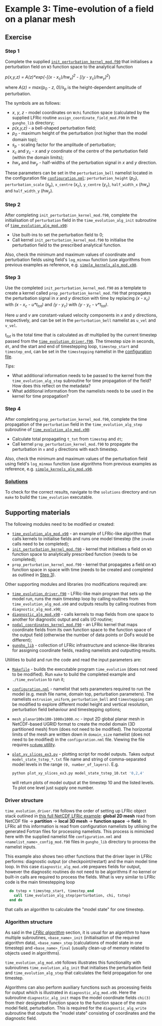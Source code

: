 # Example 3: Time-evolution of a field on a planar mesh

## Exercise

### Step 1

Complete the supplied [`init_perturbation_kernel_mod.f90`](
init_perturbation_kernel_mod.f90) that initialises
a perturbation field on `W3` function space to the analytical function

*p(x,y,z) = A(z)\*exp\{-\[(x - x<sub>c</sub>)/hw<sub>x</sub>\]<sup>2</sup>
\- \[(y - y<sub>c</sub>)/hw<sub>y</sub>\]<sup>2</sup>*\}

where *A(z) = max(p<sub>0</sub> - z, 0)/s<sub>p</sub>* is the
height-dependent amplitude of perturbation.

The symbols are as follows:

* *x*, *y*, *z* - model coordinates on `Wchi` function space
 (calculated by the supplied LFRic routine `assign_coordinate_field_mod.F90`
 in the `gungho_lib` directory;
* *p(x,y,z)* - a bell-shaped perturbation field;
* *p<sub>0</sub>* - maximum height of the perturbation (not higher than
  the model domain top);
* *s<sub>p</sub>* - scaling factor for the amplitude of perturbation;
* *x<sub>c</sub>* and *y<sub>c</sub>* - *x* and *y* coordinate of
  the centre of the perturbation field (within the domain limits);
* *hw<sub>x</sub>* and *hw<sub>y</sub>* - half-widths of the
  perturbation signal in *x* and *y* direction.

These parameters can be set in the `perturbation_bell` namelist located
in the configuration file [`configuration.nml`](configuration.nml):
`perturbation_height` (*p<sub>0</sub>*), `perturbation_scale`
(*s<sub>p</sub>*), `x_centre` (*x<sub>c</sub>*), `y_centre`
(*y<sub>c</sub>*), `half_width_x` (*hw<sub>x</sub>*) and
`half_width_y` (*hw<sub>y</sub>*).

### Step 2

After completing `init_perturbation_kernel_mod.f90`, complete the
initialisation of `perturbation` field in the `time_evolution_alg_init`
subroutine of [`time_evolution_alg_mod.x90`](time_evolution_alg_mod.x90):

* Use built-ins to set the perturbation field to 0;
* Call kernel `init_perturbation_kernel_mod.f90` to initialise the
  perturbation field to the prescribed analytical function.

Also, check the minimum and maximum values of coordinate and perturbation
fields using field's `log_minmax` function (use algorithms from previous
examples as reference, e.g. [`simple_kernels_alg_mod.x90`](
../1_simple_kernels/simple_kernels_alg_mod.x90).

### Step 3

Use the completed `init_perturbation_kernel_mod.f90` as a template to
create a kernel called `prop_perturbation_kernel_mod.f90` that propagates
the perturbation signal in *x* and *y* direction with time by replacing
*(x - x<sub>c</sub>)* with *(x - x<sub>c</sub> - u\*t<sub>tot</sub>)*
and *(y - y<sub>c</sub>)* with *(y - y<sub>c</sub> - v\*t<sub>tot</sub>)*.

Here *u* and *v* are constant-valued velocity components in *x* and
*y* directions, respectively, and can be set in the `perturbation_bell`
namelist as `u_vel` and `v_vel`.

*t<sub>tot</sub>* is the total time that is calculated as *dt* multiplied
by the current timestep passed from the [`time_evolution_driver.f90`](
time_evolution_driver.f90). The timestep size in seconds, `dt`, and the
start and end of timestepping loop, `timestep_start` and `timestep_end`,
can be set in the `timestepping` namelist in the [configuration file](
configuration.nml).

*Tips:*

* What additional information needs to be passed to the kernel from
  the `time_evolution_alg_step` subroutine for time propagation of the
  field? How does this reflect on the metadata?
* What additional information from the namelists needs to be used in
  the kernel for time propagation?

### Step 4

After completing `prop_perturbation_kernel_mod.f90`, complete the
time propagation of the `perturbation` field in the
`time_evolution_alg_step` subroutine of [`time_evolution_alg_mod.x90`](
time_evolution_alg_mod.x90):

* Calculate total propagating `t_tot` from `timestep` and `dt`;
* Call kernel `prop_perturbation_kernel_mod.f90` to propagate the
  perturbation in `x` and `y` directions with each timestep.

Also, check the minimum and maximum values of the perturbation
field using field's `log_minmax` function (use algorithms from previous
examples as reference, e.g. [`simple_kernels_alg_mod.x90`](
../1_simple_kernels/simple_kernels_alg_mod.x90).

### [Solutions](solutions)

To check for the correct results, navigate to the `solutions` directory
and run `make` to build the `time_evolution` executable.

## Supporting materials

The following modules need to be modified or created:

* [`time_evolution_alg_mod.x90`](time_evolution_alg_mod.x90) - an example
  of LFRic-like algorithm that calls kernels to initialise fields and runs
  one model timestep (the `invoke` calls need to be completed);
* [`init_perturbation_kernel_mod.f90`](init_perturbation_kernel_mod.f90) -
  kernel that initialises a field on `W3` function space to analytically
  prescribed function (needs to be completed);
* `prop_perturbation_kernel_mod.f90` - kernel that propagates a field
  on `W3` function space in space with time (needs to be created and
  completed as outlined in [Step 3](#step-3)).

Other supporting modules and libraries (no modifications required) are:

* [`time_evolution_driver.f90`](time_evolution_driver.f90) - LFRic-like
  main program that sets up the model run, runs the main timestep loop by
  calling routines from `time_evolution_alg_mod.x90` and outputs results by
  calling routines from `diagnostic_alg_mod.x90`;
* [`diagnostic_alg_mod.x90`](diagnostic_alg_mod.x90) - calls kernels to map
  fields from one space to another for diagnostic output and calls I/O routine;
* [`nodal_coordinates_kernel_mod.F90`](nodal_coordinates_kernel_mod.F90) - an
  LFRic kernel that maps coordinate fields from its own function space to the
  function space of the output field (otherwise the number of data points or
  DoFs would be different);
* [`gungho_lib`](gungho_lib) - collection of LFRic infrastructure and
  science-like libraries for assigning coordinate fields, reading namelists
  and outputting results.

Utilities to build and run the code and read the input parameters are:

* [`Makefile`](Makefile) - builds the executable program `time_evolution`
 (does not need to be modified). Run `make` to build the completed example
  and `./time_evolution` to run it;
* [`configuration.nml`](configuration.nml) - namelist that sets parameters
  required to run the model (e.g. mesh file name, domain top, perturbation
  parameters). The namelists `extrusion_uniform`, `perturbation_bell` and
  `timestepping` can be modified to explore different model height and
  vertical resolution, perturbation field behaviour and timestepping options;
* `mesh_planar100x100-1000x1000.nc` - input 2D global planar mesh in
  NetCDF-based UGRID format to create the model domain (3D partitioned
  mesh) from (does not need to be modified). The horizontal limits of
  the mesh are written down in `domain_size` namelist (does not need to
  be modified) in the `configuration.nml` file. Viewing the file requires
  [`ncdump` utility](
  https://www.unidata.ucar.edu/software/netcdf/docs/netcdf_utilities_guide.html#ncdump_guide).
* [`plot_xy_slices_ex3.py`](plot_xy_slices_ex3.py) - plotting script for
  model outputs. Takes output `model_state_tstep_*.txt` file name and string
  of comma-separated model levels in the range `(0, number_of_layers)`. E.g.

  ```python
  python plot_xy_slices_ex3.py model_state_tstep_10.txt '0,2,4'
  ```
  will return plots of model output at the timestep 10 and the listed
  levels. To plot one level just supply one number.

### Driver structure

`time_evolution_driver.f90` follows the order of setting up LFRic object
stack outlined in [this full NetCDF LFRic example](
../../../../../examples/lfric/full_example_netcdf/README.md):
**global 2D mesh** read from NetCDF file -> **partition** ->
**local 3D mesh** -> **function space** -> **field**. In LFRic
all this information is read from configuration namelists by utilising
the generated Fortran files for processing namelists. This process
is mimicked here with the supplied namelist file `configuration.nml`
and `<namelist_name>_config_mod.f90` files in `gungho_lib` directory
to process the namelist inputs.

This example also shows two other functions that the driver layer in
LFRic performs: diagnostic output (or checkpoint/restart) and the main
model time loop. In this case `diagnostic_alg_mod.x90` prepares fields
for output, however the diagnostic routines do not need to be algorithms
if no kernel or built-in calls are required to process the fields. What
is very similar to LFRic code is the main timestepping loop

```fortran
  do tstep = timestep_start, timestep_end
    call time_evolution_alg_step(perturbation, chi, tstep)
  end do
```

that calls an algorithm to calculate the "model state" for one timestep.

### Algorithm structure

As said in the [*LFRic algorithm*](
../background/LFRic_algorithm.md) section, it is usual for an
algorithm to have multiple subroutines, `<base_name>_init`
(initialisation of the required algorithm data), `<base_name>_step`
(calculations of model state in one timestep) and `<base_name>_final`
(usually clean-up of memory related to objects used in algorithms).

`time_evolution_alg_mod.x90` follows illustrates this functionality with
subroutines `time_evolution_alg_init` that initialises the perturbation field
and `time_evolution_alg_step` that calculates the field propagation for one
timestep.

Algorithms can also perform auxiliary functions such as processing fields
for output which is illustrated in `diagnostic_alg_mod.x90`. Here the
subroutine `diagnostic_alg_init` maps the model coordinate fields `chi(3)`
from their designated function space to the function space of the main
model field, perturbation. This is required for the `diagnostic_alg_write`
subroutine that outputs the "model state" consisting of coordinates and
the diagnostic field.
